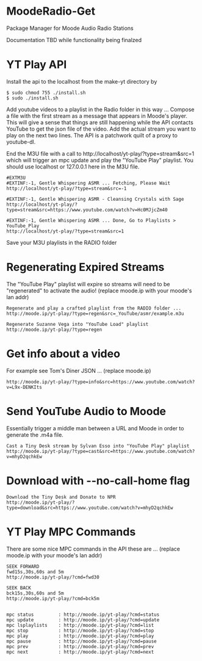 # MoodeRadio-Get
Package Manager for Moode Audio Radio Stations

Documentation TBD while functionality being finalzed


# YT Play API

Install the api to the localhost from the make-yt directory by
```
$ sudo chmod 755 ./install.sh
$ sudo ./install.sh
```

Add youtube videos to a playlist in the Radio folder in this way ... Compose a file with the first stream as a message that appears in Moode's player. This will give a sense that things are still happening while the API contacts YouTube to get the json file of the video. Add the actual stream you want to play on the next two lines. The API is a patchwork quilt of a proxy to youtube-dl.

End the M3U file with a call to http://localhost/yt-play/?type=stream&src=1 which will trigger an mpc update and play the "YouTube Play" playlist. You should use localhost or 127.0.0.1 here in the M3U file.

```
#EXTM3U
#EXTINF:-1, Gentle Whispering ASMR ... Fetching, Please Wait
http://localhost/yt-play/?type=stream&src=-1

#EXTINF:-1, Gentle Whispering ASMR - Cleansing Crystals with Sage 
http://localhost/yt-play/?type=stream&src=https://www.youtube.com/watch?v=Hc0MJjcZm40

#EXTINF:-1, Gentle Whispering ASMR ... Done, Go to Playlists > YouTube_Play
http://localhost/yt-play/?type=stream&src=1
```

Save your M3U playlists in the RADIO folder



# Regenerating Expired Streams
The "YouTube Play" playlist will expire so streams will need to be "regenerated" to activate the audio! (replace moode.ip with your moode's lan addr)

```
Regenerate and play a crafted playlist from the RADIO folder ...
http://moode.ip/yt-play/?type=regen&src=_YouTube/asmr/example.m3u
```

```
Regenerate Suzanne Vega into "YouTube Load" playlist
http://moode.ip/yt-play/?type=regen
```

# Get info about a video
For example see Tom's Diner JSON ... (replace moode.ip)

```http://moode.ip/yt-play/?type=info&src=https://www.youtube.com/watch?v=L9x-DENKIts```


# Send YouTube Audio to Moode
Essentially trigger a middle man between a URL and Moode in order to generate the .m4a file.

```
Cast a Tiny Desk stream by Sylvan Esso into "YouTube Play" playlist
http://moode.ip/yt-play/?type=cast&src=https://www.youtube.com/watch?v=mhyD2qchkEw

```

# Download with --no-call-home flag
```
Download the Tiny Desk and Donate to NPR
http://moode.ip/yt-play/?type=download&src=https://www.youtube.com/watch?v=mhyD2qchkEw
```




# YT Play MPC Commands

There are some nice MPC commands in the API these are ...
(replace moode.ip with your moode's lan addr)

```
SEEK FORWARD
fwd15s,30s,60s and 5m
http://moode.ip/yt-play/?cmd=fwd30

SEEK BACK
bck15s,30s,60s and 5m
http://moode.ip/yt-play/?cmd=bck5m


mpc status         : http://moode.ip/yt-play/?cmd=status
mpc update         : http://moode.ip/yt-play/?cmd=update
mpc lsplaylists    : http://moode.ip/yt-play/?cmd=list
mpc stop           : http://moode.ip/yt-play/?cmd=stop
mpc play           : http://moode.ip/yt-play/?cmd=play
mpc pause          : http://moode.ip/yt-play/?cmd=pause
mpc prev           : http://moode.ip/yt-play/?cmd=prev
mpc next           : http://moode.ip/yt-play/?cmd=next
```
